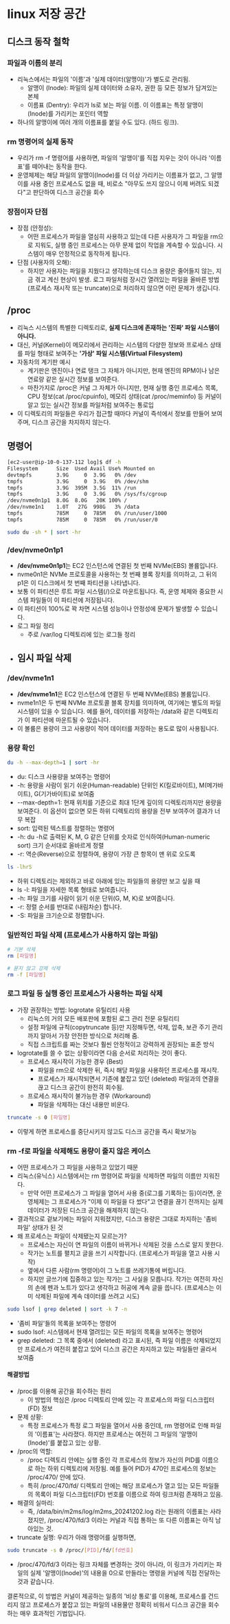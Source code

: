 # linux 저장 공간 

## 디스크 동작 철학
### 파일과 이름의 분리

- 리눅스에서는 파일의 '이름'과 '실제 데이터(알맹이)'가 별도로 관리됨.
  - 알맹이 (Inode): 파일의 실제 데이터와 소유자, 권한 등 모든 정보가 담겨있는 본체
  - 이름표 (Dentry): 우리가 ls로 보는 파일 이름. 이 이름표는 특정 알맹이(Inode)를 가리키는 포인터 역할
- 하나의 알맹이에 여러 개의 이름표를 붙일 수도 있다. (하드 링크).

### rm 명령어의 실제 동작
- 우리가 rm -f 명령어를 사용하면, 파일의 '알맹이'를 직접 지우는 것이 아니라 '이름표'를 떼어내는 동작을 한다.
- 운영체제는 해당 파일의 알맹이(Inode)를 더 이상 가리키는 이름표가 없고, 그 알맹이를 사용 중인 프로세스도 없을 때, 비로소 "아무도 쓰지 않으니 이제 버려도 되겠다"고 판단하여 디스크 공간을 회수

### 장점이자 단점

- 장점 (안정성): 
  - 어떤 프로세스가 파일을 열심히 사용하고 있는데 다른 사용자가 그 파일을 rm으로 지워도, 실행 중인 프로세스는 아무 문제 없이 작업을 계속할 수 있습니다. 시스템이 매우 안정적으로 동작하게 됩니다.
- 단점 (사용자의 오해): 
  - 하지만 사용자는 파일을 지웠다고 생각하는데 디스크 용량은 줄어들지 않는, 지금 겪고 계신 현상이 발생. 로그 파일처럼 장시간 열려있는 파일을 올바른 방법(프로세스 재시작 또는 truncate)으로 처리하지 않으면 이런 문제가 생깁니다.

## /proc

- 리눅스 시스템의 특별한 디렉토리로, **실제 디스크에 존재하는 '진짜' 파일 시스템이 아니다.**
- 대신, 커널(Kernel)이 메모리에서 관리하는 시스템의 다양한 정보와 프로세스 상태를 파일 형태로 보여주는 **'가상' 파일 시스템(Virtual Filesystem)**
- 자동차의 계기판 예시
  - 계기판은 엔진이나 연료 탱크 그 자체가 아니지만, 현재 엔진의 RPM이나 남은 연료량 같은 실시간 정보를 보여준다.
  - 마찬가지로 /proc은 커널 그 자체가 아니지만, 현재 실행 중인 프로세스 목록, CPU 정보(cat /proc/cpuinfo), 메모리 상태(cat /proc/meminfo) 등 커널이 알고 있는 실시간 정보를 파일처럼 보여주는 통로입
- 이 디렉토리의 파일들은 우리가 접근할 때마다 커널이 즉석에서 정보를 만들어 보여주며, 디스크 공간을 차지하지 않는다.


## 명령어

```sh
[ec2-user@ip-10-0-137-112 log]$ df -h
Filesystem      Size  Used Avail Use% Mounted on
devtmpfs        3.9G     0  3.9G   0% /dev
tmpfs           3.9G     0  3.9G   0% /dev/shm
tmpfs           3.9G  395M  3.5G  11% /run
tmpfs           3.9G     0  3.9G   0% /sys/fs/cgroup
/dev/nvme0n1p1  8.0G  8.0G   20K 100% /
/dev/nvme1n1    1.0T   27G  998G   3% /data
tmpfs           785M     0  785M   0% /run/user/1000
tmpfs           785M     0  785M   0% /run/user/0

sudo du -sh * | sort -hr
```


### /dev/nvme0n1p1
-	**/dev/nvme0n1p1**는 EC2 인스턴스에 연결된 첫 번째 NVMe(EBS) 볼륨입니다.
-	nvme0n1은 NVMe 프로토콜을 사용하는 첫 번째 블록 장치를 의미하고, 그 뒤의 p1은 이 디스크에서 첫 번째 파티션을 나타냅니다.
-	보통 이 파티션은 루트 파일 시스템(/)으로 마운트됩니다. 즉, 운영 체제와 중요한 시스템 파일들이 이 파티션에 저장됩니다.
-	이 파티션이 100%로 꽉 차면 시스템 성능이나 안정성에 문제가 발생할 수 있습니다.
- 로그 파일 정리
  - 주로 /var/log 디렉토리에 있는 로그들 정리
- 임시 파일 삭제
  - 


### /dev/nvme1n1
-	**/dev/nvme1n1**은 EC2 인스턴스에 연결된 두 번째 NVMe(EBS) 볼륨입니다.
-	nvme1n1은 두 번째 NVMe 프로토콜 블록 장치를 의미하며, 여기에는 별도의 파일 시스템이 있을 수 있습니다. 예를 들어, 데이터를 저장하는 /data와 같은 디렉토리가 이 파티션에 마운트될 수 있습니다.
-	이 볼륨은 용량이 크고 사용량이 적어 데이터를 저장하는 용도로 많이 사용됩니다.


### 용량 확인

```sh
du -h --max-depth=1 | sort -hr
```
- du: 디스크 사용량을 보여주는 명령어
- -h: 용량을 사람이 읽기 쉬운(Human-readable) 단위인 K(킬로바이트), M(메가바이트), G(기가바이트)로 보여줌
- --max-depth=1: 현재 위치를 기준으로 최대 1단계 깊이의 디렉토리까지만 용량을 보여준다. 이 옵션이 없으면 모든 하위 디렉토리의 용량을 전부 보여주어 결과가 너무 복잡
- sort: 입력된 텍스트를 정렬하는 명령어
- -h: du -h로 출력된 K, M, G 같은 단위를 숫자로 인식하여(Human-numeric sort) 크기 순서대로 올바르게 정렬
- -r: 역순(Reverse)으로 정렬하여, 용량이 가장 큰 항목이 맨 위로 오도록

```sh
ls -lhrS
```
- 하위 디렉토리는 제외하고 바로 아래에 있는 파일들의 용량만 보고 싶을 때
- ls -l: 파일을 자세한 목록 형태로 보여줍니다.
- -h: 파일 크기를 사람이 읽기 쉬운 단위(G, M, K)로 보여줍니다.
- -r: 정렬 순서를 반대로 (내림차순) 합니다.
- -S: 파일을 크기순으로 정렬합니다.

### 일반적인 파일 삭제 (프로세스가 사용하지 않는 파일)

```sh
# 기본 삭제
rm [파일명]

# 묻지 않고 강제 삭제
rm -f [파일명]
```

### 로그 파일 등 실행 중인 프로세스가 사용하는 파일 삭제
- 가장 권장하는 방법: logrotate 유틸리티 사용
  - 리눅스의 거의 모든 배포판에 포함된 로그 관리 전문 유틸리티
  - 설정 파일에 규칙(copytruncate 등)만 지정해두면, 삭제, 압축, 보관 주기 관리까지 알아서 가장 안전한 방식으로 처리해 줌. 
  - 직접 스크립트를 짜는 것보다 훨씬 안정적이고 강력하게 권장되는 표준 방식
- logrotate를 쓸 수 없는 상황이라면 다음 순서로 처리하는 것이 좋다.
  - 프로세스 재시작이 가능한 경우 (Best)
    - 파일을 rm으로 삭제한 뒤, 즉시 해당 파일을 사용하던 프로세스를 재시작. 
    - 프로세스가 재시작되면서 기존에 붙잡고 있던 (deleted) 파일과의 연결을 끊고 디스크 공간이 완전히 회수됨.
  - 프로세스 재시작이 불가능한 경우 (Workaround)
    - 파일을 삭제하는 대신 내용만 비운다.
```sh
truncate -s 0 [파일명]
```
- 이렇게 하면 프로세스를 중단시키지 않고도 디스크 공간을 즉시 확보가능


### rm -f로 파일을 삭제해도 용량이 줄지 않은 케이스

- 어떤 프로세스가 그 파일을 사용하고 있었기 때문
- 리눅스(유닉스) 시스템에서는 rm 명령어로 파일을 삭제하면 파일의 이름만 지워진다.
  - 만약 어떤 프로세스가 그 파일을 열어서 사용 중(로그를 기록하는 등)이라면, 운영체제는 그 프로세스가 "이제 이 파일을 다 썼다"고 연결을 끊기 전까지는 실제 데이터가 저장된 디스크 공간을 해제하지 않는다.
- 결과적으로 겉보기에는 파일이 지워졌지만, 디스크 용량은 그대로 차지하는 '좀비 파일' 상태가 된 것
- 왜 프로세스는 파일이 삭제됐는지 모르는가?
  - 프로세스는 자신이 연 파일의 이름이 바뀌거나 삭제된 것을 스스로 알지 못한다.
  - 작가는 노트를 펼치고 글을 쓰기 시작합니다. (프로세스가 파일을 열고 사용 시작)
  - 옆에서 다른 사람(rm 명령어)이 그 노트를 쓰레기통에 버립니다.
  - 하지만 글쓰기에 집중하고 있는 작가는 그 사실을 모릅니다. 작가는 여전히 자신의 손에 펜과 노트가 있다고 생각하고 허공에 계속 글을 씁니다. (프로세스는 이미 삭제된 파일에 계속 데이터를 쓰려고 시도)


```sh
sudo lsof | grep deleted | sort -k 7 -n
```
- '좀비 파일'들의 목록을 보여주는 명령어
- sudo lsof: 시스템에서 현재 열려있는 모든 파일의 목록을 보여주는 명령어
- grep deleted: 그 목록 중에서 (deleted) 라고 표시된, 즉 파일 이름은 삭제되었지만 프로세스가 여전히 붙잡고 있어 디스크 공간은 차지하고 있는 파일들만 골라서 보여줌


#### 해결방법

- /proc를 이용해 공간을 회수하는 원리
  - 이 방법의 핵심은 /proc 디렉토리 안에 있는 각 프로세스의 파일 디스크립터(FD) 정보
- 문제 상황: 
  - 특정 프로세스가 특정 로그 파일을 열어서 사용 중인데, rm 명령어로 인해 파일의 '이름표'는 사라졌다. 하지만 프로세스는 여전히 그 파일의 '알맹이(Inode)'를 붙잡고 있는 상황.
- /proc의 역할: 
  - /proc 디렉토리 안에는 실행 중인 각 프로세스의 정보가 자신의 PID를 이름으로 하는 하위 디렉토리에 저장됨. 예를 들어 PID가 470인 프로세스의 정보는 /proc/470/ 안에 있다.
  - 특히 /proc/470/fd/ 디렉토리 안에는 해당 프로세스가 열고 있는 모든 파일들의 목록이 파일 디스크립터(FD) 번호를 이름으로 하여 링크처럼 존재하고 있음.
- 해결의 실마리: 
  - 즉, /data/bin/m2ms/log/m2ms_20241202.log 라는 원래의 이름표는 사라졌지만, /proc/470/fd/3 이라는 커널과 직접 통하는 또 다른 이름표는 아직 남아있는 것.
- truncate 실행: 우리가 아래 명령어를 실행하면,
```sh
sudo truncate -s 0 /proc/[PID]/fd/[fd번호]
```
  - /proc/470/fd/3 이라는 링크 자체를 변경하는 것이 아니라, 이 링크가 가리키는 파일의 실제 '알맹이(Inode)'의 내용을 0으로 만들라는 명령을 커널에 직접 전달하는 것과 같습니다.

결론적으로, 이 방법은 커널이 제공하는 일종의 '비상 통로'를 이용해, 프로세스를 건드리지 않고 프로세스가 붙잡고 있는 파일의 내용물만 정확히 비워서 디스크 공간을 회수하는 매우 효과적인 기법입니다.